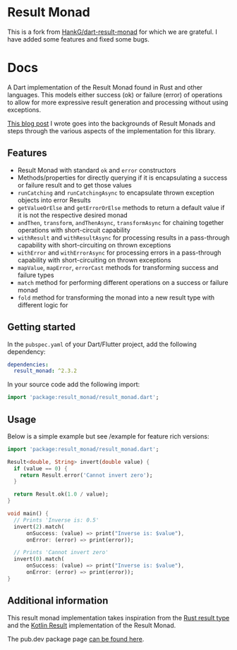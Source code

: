 # Result Monad
This is a fork from [HankG/dart-result-monad](https://gitlab.com/HankG/dart-result-monad/) for which we are 
grateful. I have added some features and fixed some bugs.

# Docs
A Dart implementation of the Result Monad found in Rust and other languages.
This models either success (ok) or failure (error) of operations to allow for
more expressive result generation and processing without using exceptions.

[This blog post](https://nequalsonelifestyle.com/2021/11/29/result-monads-in-dart-and-flutter/)
I wrote goes into the backgrounds of Result Monads and steps through the
various aspects of the implementation for this library.

## Features

* Result Monad with standard `ok` and `error` constructors
* Methods/properties for directly querying if it is encapsulating a success
  or failure result and to get those values
* `runCatching` and `runCatchingAsync` to encapsulate thrown exception objects into error Results
* `getValueOrElse` and `getErrorOrElse` methods to return a default value if
  it is not the respective desired monad
* `andThen`, `transform`, `andThenAsync`, `transformAsync` for chaining together
  operations with short-circuit capability
* `withResult` and `withResultAsync` for processing results in a pass-through capability with
  short-circuiting on thrown exceptions
* `withError` and `withErrorAsync` for processing errors in a pass-through capability with
  short-circuiting on thrown exceptions
* `mapValue`, `mapError`, `errorCast` methods for transforming success and failure types
* `match` method for performing different operations on a success or failure
  monad
* `fold` method for transforming the monad into a new result type with different
  logic for

## Getting started

In the `pubspec.yaml` of your Dart/Flutter project, add the following dependency:

```yaml
dependencies:
  result_monad: ^2.3.2
```

In your source code add the following import:

```dart
import 'package:result_monad/result_monad.dart';
```

## Usage

Below is a simple example but see /example for feature rich versions:

```dart
import 'package:result_monad/result_monad.dart';

Result<double, String> invert(double value) {
  if (value == 0) {
    return Result.error('Cannot invert zero');
  }

  return Result.ok(1.0 / value);
}

void main() {
  // Prints 'Inverse is: 0.5'
  invert(2).match(
      onSuccess: (value) => print("Inverse is: $value"),
      onError: (error) => print(error));

  // Prints 'Cannot invert zero'
  invert(0).match(
      onSuccess: (value) => print("Inverse is: $value"),
      onError: (error) => print(error));
}
```

## Additional information

This result monad implementation takes inspiration from the
[Rust result type](https://doc.rust-lang.org/std/result/index.html)
and the [Kotlin Result](https://github.com/michaelbull/kotlin-result)
implementation of the Result Monad.

The pub.dev package page [can be found here](https://pub.dev/packages/result_monad).